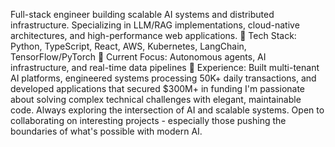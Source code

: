 Full-stack engineer building scalable AI systems and distributed infrastructure. Specializing in LLM/RAG implementations, cloud-native architectures, and high-performance web applications.
🔧 Tech Stack: Python, TypeScript, React, AWS, Kubernetes, LangChain, TensorFlow/PyTorch
🚀 Current Focus: Autonomous agents, AI infrastructure, and real-time data pipelines
💼 Experience: Built multi-tenant AI platforms, engineered systems processing 50K+ daily transactions, and developed applications that secured $300M+ in funding
I'm passionate about solving complex technical challenges with elegant, maintainable code. Always exploring the intersection of AI and scalable systems.
Open to collaborating on interesting projects - especially those pushing the boundaries of what's possible with modern AI.

<!---
kasrayounessi/kasrayounessi is a ✨ special ✨ repository because its `README.md` (this file) appears on your GitHub profile.
You can click the Preview link to take a look at your changes.
--->
